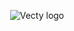 <p align="center">
  <picture>
    <source media="(prefers-color-scheme: dark)" srcset="https://github.com/user-attachments/assets/5859849e-c6ba-4a7e-9ca7-4537bdae6717">
    <source media="(prefers-color-scheme: light)" srcset="https://github.com/user-attachments/assets/da84874f-f806-4172-bfa5-f38cd15ebb46">
    <img src="https://github.com/user-attachments/assets/da84874f-f806-4172-bfa5-f38cd15ebb46" alt="Vecty logo">
  </picture>
</p>
